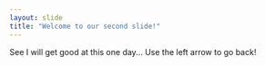 ```yaml
---
layout: slide
title: "Welcome to our second slide!"
---
```

See I will get good at this one day...
Use the left arrow to go back!
